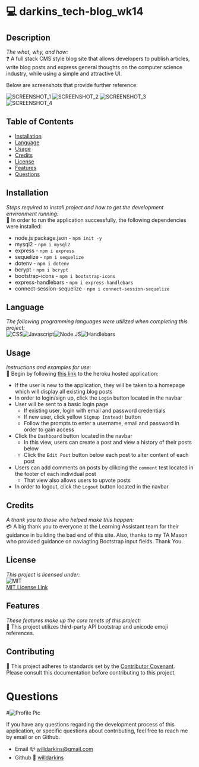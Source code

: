 
# 💻 darkins_tech-blog_wk14

## Description
*The what, why, and how:*<br>
❓ A full stack CMS style blog site that allows developers to publish articles, write blog posts and express general thoughts on the computer science industry, while using a simple and attractive UI.

Below are screenshots that provide further reference:

![SCREENSHOT_1](https://user-images.githubusercontent.com/84754257/141692060-88d54765-ff50-438e-b9b4-33d9b6a76d80.png)
![SCREENSHOT_2](https://user-images.githubusercontent.com/84754257/141692073-4f9076cd-56aa-4fcd-89a2-f81e2ee4d562.png)
![SCREENSHOT_3](https://user-images.githubusercontent.com/84754257/141692083-2678dac0-f862-454d-9404-b28df448397c.png)
![SCREENSHOT_4](https://user-images.githubusercontent.com/84754257/141692090-fe98a547-7845-4989-8f7e-5659dc0787d2.png)

## Table of Contents

* [Installation](#installation)
* [Language](#language)
* [Usage](#usage)
* [Credits](#credits)
* [License](#license)
* [Features](#feature)
* [Questions](#Questions)

## Installation
*Steps required to install project and how to get the development environment running:* 
<br>
🔌  In order to run the application successfully, the following dependencies were installed:
* node.js package.json - `npm init -y`
* mysql2 - `npm i mysql2`
* express - `npm i express`
* sequelize - `npm i sequelize`
* dotenv - `npm i dotenv`
* bcrypt - `npm i bcrypt`
* bootstrap-icons - `npm i bootstrap-icons`
* express-handlebars - `npm i express-handlebars`
* connect-session-sequelize - `npm i connect-session-sequelize`


## Language 
*The following programming languages were utilized when completing this project:*
<br>
![CSS](https://img.shields.io/badge/Language-CSS-important.svg)![Javascript](https://img.shields.io/badge/Language-javascript-yellow.svg)![Node.JS](https://img.shields.io/badge/Language-Node.JS-ff69b4.svg)![Handlebars](https://img.shields.io/badge/Language-handlebars-9cf.svg)

## Usage
*Instructions and examples for use:*
<br>
🏁 Begin by following <a href=https://darkins-tech-blog-wk14.herokuapp.com>this link</a> to the heroku hosted application:

* If the user is new to the application, they will be taken to a homepage which will display all existing blog posts
* In order to login/sign up, click the `Login` button located in the navbar
* User will be sent to a basic login page
    * If existing user, login with email and password credentials
    * If new user, click yellow `Signup Instead!` button
    * Follow the prompts to enter a username, email and password in order to gain access
* Click the `Dashboard` button located in the navbar
    * In this view, users can create a post and view a history of their posts below
    * Click the `Edit Post` button below each post to alter content of each post
* Users can add comments on posts by clikcing the `comment` test located in the footer of each individual post
    * That view also allows users to upvote posts
* In order to logout, click the `Logout` button located in the navbar

## Credits
*A thank you to those who helped make this happen:*
<br>
💳 A big thank you to everyone at the Learning Assistant team for their guidance in building the bad end of this site.
Also, thanks to my TA Mason who provided guidance on naviagting Bootstrap input fields. Thank You.

  ## License
*This project is licensed under:* <br>
![MIT](https://img.shields.io/badge/License-MIT-yellow.svg)<br>
<a href= https://opensource.org/licenses/MIT)>MIT License Link</a><br>

## Features
*These features make up the core tenets of this project:*
<br>
🌟 This project utilizes third-party API bootstrap and unicode emoji references.

## Contributing
👐 This project adheres to standards set by the <a href = https://www.contributor-covenant.org/version/2/1/code_of_conduct/code_of_conduct.md>Contributor Covenant</a>.<br>
Please consult this documentation before contributing to this project.

# Questions
#![Profile Pic](https://user-images.githubusercontent.com/84754257/141692108-9ff01b79-f396-45c4-9420-96f2898302af.jpg)

If you have any questions regarding the development process of this application, or specific questions about contributing, feel free to reach me by email or on Github.
* Email 📪 willdarkins@gmail.com
* Github 🗿 [willdarkins](https://github.com/willdarkins) 
